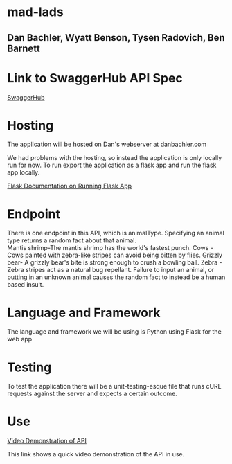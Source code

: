 # mad-lads
## Dan Bachler, Wyatt Benson, Tysen Radovich, Ben Barnett

# Link to SwaggerHub API Spec

[SwaggerHub](https://app.swaggerhub.com/apis/DanielBachler/mad-lads/1.0.0)

# Hosting

The application will be hosted on Dan's webserver at danbachler.com

We had problems with the hosting, so instead the application is only locally run for now.  To run export the application as a flask app and run the flask app locally.

[Flask Documentation on Running Flask App](https://flask.palletsprojects.com/en/1.1.x/quickstart/)

# Endpoint

There is one endpoint in this API, which is animalType.  Specifying an animal type returns a random fact about that animal.  
Mantis shrimp-The mantis shrimp has the world's fastest punch.
Cows -Cows painted with zebra-like stripes can avoid being bitten by flies.
Grizzly bear- A grizzly bear's bite is strong enough to crush a bowling ball.
Zebra - Zebra stripes act as a natural bug repellant.
Failure to input an animal, or putting in an unknown animal causes the random fact to instead be a human based insult.

# Language and Framework

The language and framework we will be using is Python using Flask for the web app

# Testing

To test the application there will be a unit-testing-esque file that runs cURL requests against the server and expects a certain outcome.

# Use

[Video Demonstration of API](https://youtu.be/HuVOYi3enVg)

This link shows a quick video demonstration of the API in use.
